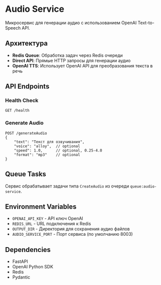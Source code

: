 # Audio Service

Микросервис для генерации аудио с использованием OpenAI Text-to-Speech API.

## Архитектура

- **Redis Queue**: Обработка задач через Redis очереди
- **Direct API**: Прямые HTTP запросы для генерации аудио
- **OpenAI TTS**: Использует OpenAI API для преобразования текста в речь

## API Endpoints

### Health Check
```
GET /health
```

### Generate Audio
```
POST /generateAudio
{
    "text": "Текст для озвучивания",
    "voice": "alloy",  // optional
    "speed": 1.0,      // optional, 0.25-4.0
    "format": "mp3"    // optional
}
```

## Queue Tasks

Сервис обрабатывает задачи типа `CreateAudio` из очереди `queue:audio-service`.

## Environment Variables

- `OPENAI_API_KEY` - API ключ OpenAI
- `REDIS_URL` - URL подключения к Redis
- `OUTPUT_DIR` - Директория для сохранения аудио файлов
- `AUDIO_SERVICE_PORT` - Порт сервиса (по умолчанию 8003)

## Dependencies

- FastAPI 
- OpenAI Python SDK
- Redis
- Pydantic

